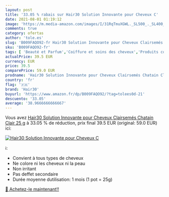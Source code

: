 ```yaml
---
layout: post
title: '33.05 % rabais sur Hair30 Solution Innovante pour Cheveux C'
date: 2021-08-01 01:19:12
image: 'https://m.media-amazon.com/images/I/31RqTmuXGWL._SL500_._SL400_.jpg'
comments: true
category: ofertas
author: 'tole.es'
slug: 'B009FAQO92-fr Hair30 Solution Innovante pour Cheveux Clairsemés Chatain...'
sku: 'B009FAQO92-fr'
tags: [ 'Beauté et Parfum','Coiffure et soins des cheveux','Produits contre la perte de cheveux','Soins des cheveux','hair30', ]
actualPrice: 39.5 EUR
currency: EUR
price: 39.5
comparePrice: 59.0 EUR
prodname: 'Hair30 Solution Innovante pour Cheveux Clairsemés Chatain Clair 25 g'
country: 'fr'
flag: '🇫🇷'
brand: 'Hair30'
buyurl: 'https://www.amazon.fr/dp/B009FAQO92/?tag=tolees0d-21'
descuento: '33.05'
average: '38.9666666666667'
---
```


Vous avez [Hair30 Solution Innovante pour Cheveux Clairsemés Chatain Clair 25 g](https://www.amazon.fr/dp/B009FAQO92/?tag=tolees0d-21)  à  33.05 % de réduction, prix final  39.5 EUR (original: 59.0 EUR) ici:

[![Hair30 Solution Innovante pour Cheveux C](https://m.media-amazon.com/images/I/31RqTmuXGWL._SL500_._SL400_.jpg)](https://www.amazon.fr/dp/B009FAQO92/?tag=tolees0d-21)

ℹ️:

- Convient à tous types de cheveux
- Ne colore ni les cheveux ni la peau
- Non irritant
- Pas deffet secondaire
- Durée moyenne dutilisation: 1 mois (1 pot = 25g)

[🛒 Achetez-le maintenant!!](https://www.amazon.fr/dp/B009FAQO92/?tag=tolees0d-21)
